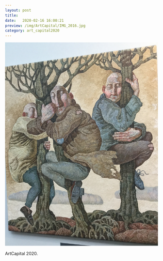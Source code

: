 ```yaml
---
layout: post
title:  
date:   2020-02-16 16:00:21
preview: /img/ArtCapital/IMG_2016.jpg
category: art_capital2020
---
```


![Picture 1](/img/ArtCapital/IMG_2016.jpg) 


ArtCapital 2020.



